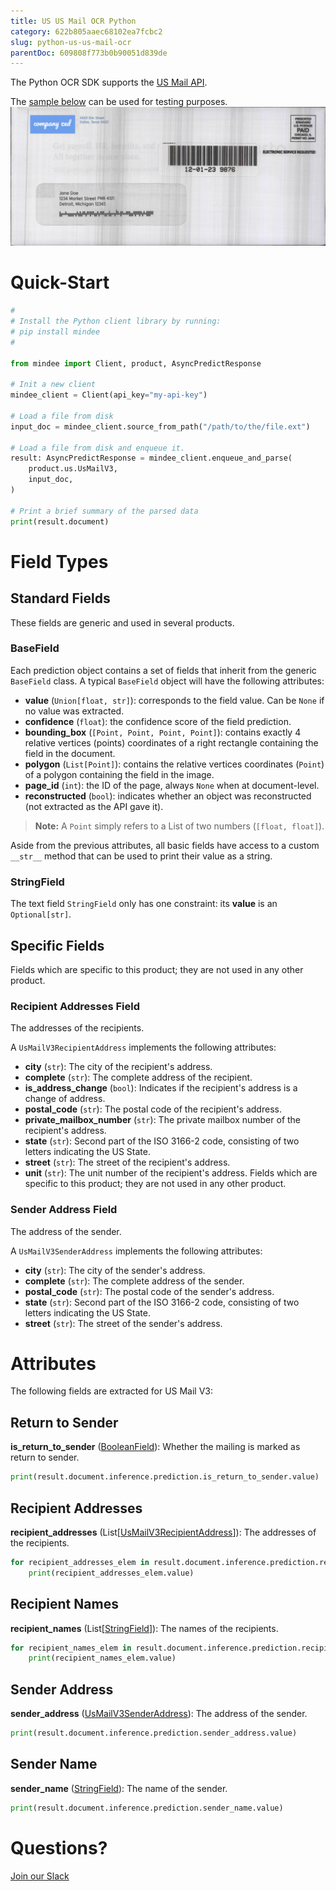 ```yaml
---
title: US US Mail OCR Python
category: 622b805aaec68102ea7fcbc2
slug: python-us-us-mail-ocr
parentDoc: 609808f773b0b90051d839de
---
```

The Python OCR SDK supports the [US Mail API](https://platform.mindee.com/mindee/us_mail).

The [sample below](https://github.com/mindee/client-lib-test-data/blob/main/products/us_mail/default_sample.jpg) can be used for testing purposes.
![US Mail sample](https://github.com/mindee/client-lib-test-data/blob/main/products/us_mail/default_sample.jpg?raw=true)

# Quick-Start
```py
#
# Install the Python client library by running:
# pip install mindee
#

from mindee import Client, product, AsyncPredictResponse

# Init a new client
mindee_client = Client(api_key="my-api-key")

# Load a file from disk
input_doc = mindee_client.source_from_path("/path/to/the/file.ext")

# Load a file from disk and enqueue it.
result: AsyncPredictResponse = mindee_client.enqueue_and_parse(
    product.us.UsMailV3,
    input_doc,
)

# Print a brief summary of the parsed data
print(result.document)

```
# Field Types
## Standard Fields
These fields are generic and used in several products.

### BaseField
Each prediction object contains a set of fields that inherit from the generic `BaseField` class.
A typical `BaseField` object will have the following attributes:

* **value** (`Union[float, str]`): corresponds to the field value. Can be `None` if no value was extracted.
* **confidence** (`float`): the confidence score of the field prediction.
* **bounding_box** (`[Point, Point, Point, Point]`): contains exactly 4 relative vertices (points) coordinates of a right rectangle containing the field in the document.
* **polygon** (`List[Point]`): contains the relative vertices coordinates (`Point`) of a polygon containing the field in the image.
* **page_id** (`int`): the ID of the page, always `None` when at document-level.
* **reconstructed** (`bool`): indicates whether an object was reconstructed (not extracted as the API gave it).

> **Note:** A `Point` simply refers to a List of two numbers (`[float, float]`).


Aside from the previous attributes, all basic fields have access to a custom `__str__` method that can be used to print their value as a string.

### StringField
The text field `StringField` only has one constraint: its **value** is an `Optional[str]`.

## Specific Fields
Fields which are specific to this product; they are not used in any other product.

### Recipient Addresses Field
The addresses of the recipients.

A `UsMailV3RecipientAddress` implements the following attributes:

* **city** (`str`): The city of the recipient's address.
* **complete** (`str`): The complete address of the recipient.
* **is_address_change** (`bool`): Indicates if the recipient's address is a change of address.
* **postal_code** (`str`): The postal code of the recipient's address.
* **private_mailbox_number** (`str`): The private mailbox number of the recipient's address.
* **state** (`str`): Second part of the ISO 3166-2 code, consisting of two letters indicating the US State.
* **street** (`str`): The street of the recipient's address.
* **unit** (`str`): The unit number of the recipient's address.
Fields which are specific to this product; they are not used in any other product.

### Sender Address Field
The address of the sender.

A `UsMailV3SenderAddress` implements the following attributes:

* **city** (`str`): The city of the sender's address.
* **complete** (`str`): The complete address of the sender.
* **postal_code** (`str`): The postal code of the sender's address.
* **state** (`str`): Second part of the ISO 3166-2 code, consisting of two letters indicating the US State.
* **street** (`str`): The street of the sender's address.

# Attributes
The following fields are extracted for US Mail V3:

## Return to Sender
**is_return_to_sender** ([BooleanField](#booleanfield)): Whether the mailing is marked as return to sender.

```py
print(result.document.inference.prediction.is_return_to_sender.value)
```

## Recipient Addresses
**recipient_addresses** (List[[UsMailV3RecipientAddress](#recipient-addresses-field)]): The addresses of the recipients.

```py
for recipient_addresses_elem in result.document.inference.prediction.recipient_addresses:
    print(recipient_addresses_elem.value)
```

## Recipient Names
**recipient_names** (List[[StringField](#stringfield)]): The names of the recipients.

```py
for recipient_names_elem in result.document.inference.prediction.recipient_names:
    print(recipient_names_elem.value)
```

## Sender Address
**sender_address** ([UsMailV3SenderAddress](#sender-address-field)): The address of the sender.

```py
print(result.document.inference.prediction.sender_address.value)
```

## Sender Name
**sender_name** ([StringField](#stringfield)): The name of the sender.

```py
print(result.document.inference.prediction.sender_name.value)
```

# Questions?
[Join our Slack](https://join.slack.com/t/mindee-community/shared_invite/zt-2d0ds7dtz-DPAF81ZqTy20chsYpQBW5g)
